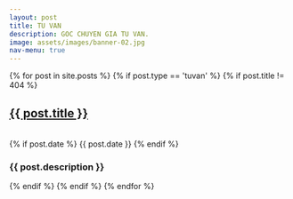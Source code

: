 ```yaml
---
layout: post
title: TU VAN
description: GOC CHUYEN GIA TU VAN.
image: assets/images/banner-02.jpg
nav-menu: true
---
```


<!-- All post -->

<div class="inner">
{% for post in site.posts %}
{% if post.type == 'tuvan' %}
{% if post.title != 404 %}
	<p>
	<a href="{{site.baseurl}}{{post.url}}" class="portfolio-box" text-shadow: "2px 2px 5px black" >
		<h2>{{ post.title }}</h2>
	</a>
	<!-- {% if post.image %}<span class="image main"><img src="{{ site.baseurl }}/{{ post.image }}" alt="" /></span>{% endif %} -->
	<br>{% if post.date %} {{ post.date }} {% endif %}
	<br><h3>{{ post.description }}</h3>
	</p>
{% endif %}
{% endif %}
{% endfor %}
</div>
